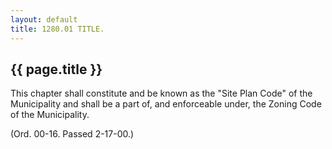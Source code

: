 ```yaml
---
layout: default 
title: 1280.01 TITLE.
---
```


{{ page.title }}
----------------

This chapter shall constitute and be known as the "Site Plan Code" of
the Municipality and shall be a part of, and enforceable under, the
Zoning Code of the Municipality.

(Ord. 00-16. Passed 2-17-00.)
